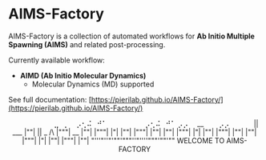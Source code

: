 # AIMS-Factory

AIMS-Factory is a collection of automated workflows for **Ab Initio Multiple Spawning (AIMS)** and related post-processing.

Currently available workflow:
- **AIMD (Ab Initio Molecular Dynamics)**
  - Molecular Dynamics (MD) supported

See full documentation: [https://pierilab.github.io/AIMS-Factory/](https://pierilab.github.io/AIMS-Factory/)

<p align="center">                                                 
  ⠀⠀⠀⠀⠀⠀⠀  ⠀⣀⠀⡀    ⠀⡠⢂⠬⠀⠚⠁
⠀⠀⠀⠀⠀⠀⠀⡠⢂⠬⠀⠚⠁     ⡠⡠
⠀ __⠀⠀⠀⡠⡠⠀ ⠀⠀⠀    ||   ___                        
 |""|  ||     _   /\  |"""|  __                  
 |""| |"""|  |"| |""| |"""| |""|       
 |""| |"""|  |"| |""| |"""| |""|      
 |""| |"""|  |"| |""| |"""| |""|      
 "'''"''"'""'"""''"''''"""'""'""
    WELCOME TO AIMS-FACTORY
</p> 
